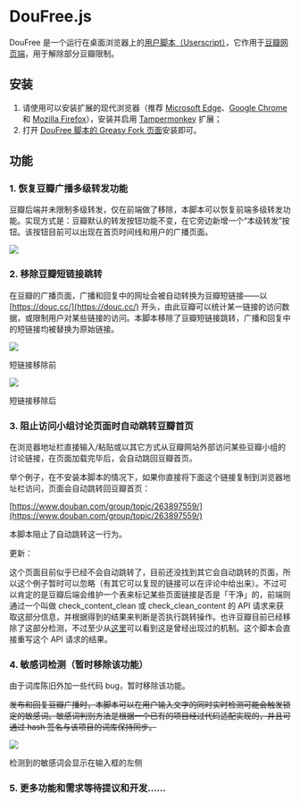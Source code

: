 # DouFree.js

DouFree 是一个运行在桌面浏览器上的[用户脚本（Userscript）](https://zh.wikipedia.org/zh-cn/Userscript)，它作用于[豆瓣网页端](https://www.douban.com/)，用于解除部分豆瓣限制。

## 安装

1.  请使用可以安装扩展的现代浏览器（推荐 [Microsoft Edge](https://www.microsoft.com/zh-cn/edge)、[Google Chrome](https://www.google.com/intl/zh-CN/chrome/) 和 [Mozilla Firefox](https://www.mozilla.org/zh-CN/firefox/new/)），安装并启用 [Tampermonkey](https://www.tampermonkey.net/) 扩展；
2.  打开 [DouFree 脚本的 Greasy Fork 页面](https://greasyfork.org/zh-CN/scripts/444959-doufree)安装即可。

## 功能

### 1. 恢复豆瓣广播多级转发功能

豆瓣后端并未限制多级转发，仅在前端做了移除，本脚本可以恢复前端多级转发功能。实现方式是：豆瓣默认的转发按钮功能不变，在它旁边新增一个“本级转发”按钮。该按钮目前可以出现在首页时间线和用户的广播页面。

![](https://img2.doubanio.com/view/note/l/public/p89127461.jpg)

### 2. 移除豆瓣短链接跳转

在豆瓣的广播页面，广播和回复中的网址会被自动转换为豆瓣短链接——以 [https://douc.cc/](https://douc.cc/) 开头，由此豆瓣可以统计某一链接的访问数据，或限制用户对某些链接的访问。本脚本移除了豆瓣短链接跳转，广播和回复中的短链接均被替换为原始链接。

![](https://img2.doubanio.com/view/note/l/public/p89127561.jpg)

短链接移除前

![](https://img1.doubanio.com/view/note/l/public/p89127580.jpg)

短链接移除后

### 3. 阻止访问小组讨论页面时自动跳转豆瓣首页

在浏览器地址栏直接输入/粘贴或以其它方式从豆瓣网站外部访问某些豆瓣小组的讨论链接，在页面加载完毕后，会自动跳回豆瓣首页。

举个例子，在不安装本脚本的情况下，如果你直接将下面这个链接复制到浏览器地址栏访问，页面会自动跳转回豆瓣首页：

[https://www.douban.com/group/topic/263897559/](https://www.douban.com/group/topic/263897559/)

本脚本阻止了自动跳转这一行为。

更新：

这个页面目前似乎已经不会自动跳转了，目前还没找到其它会自动跳转的页面，所以这个例子暂时可以忽略（有其它可以复现的链接可以在评论中给出来）。不过可以肯定的是豆瓣后端会维护一个表来标记某些页面链接是否是「干净」的，前端则通过一个叫做 check_content_clean 或 check_clean_content 的 API 请求来获取这部分信息，并根据得到的结果来判断是否执行跳转操作。也许豆瓣目前已经移除了这部分检测，不过至少从[这里](https://github.com/shion7wong/spy/blob/5b4750cfeb0632656ade06e3164d11141f4a62f8/%0A%E8%84%91%E6%8E%A7%E5%8E%9F%E7%90%86%E7%AE%80%E8%AF%B4-%E5%8F%8D%E8%84%91%E6%8E%A7%20-%20Douban.html#L349)可以看到这是曾经出现过的机制。这个脚本会直接重写这个 API 请求的结果。

### 4. 敏感词检测（暂时移除该功能）

由于词库陈旧外加一些代码 bug，暂时移除该功能。

~~发布和回复豆瓣广播时，本脚本可以在用户输入文字的同时实时检测可能会触发锁定的敏感词。敏感词判别方法是根据一个已有的项目经过代码适配实现的，并且可通过 hash 签名与该项目的词库保持同步。~~

![](https://img1.doubanio.com/view/note/l/public/p89140318.jpg)

检测到的敏感词会显示在输入框的左侧

### 5. 更多功能和需求等待提议和开发……
